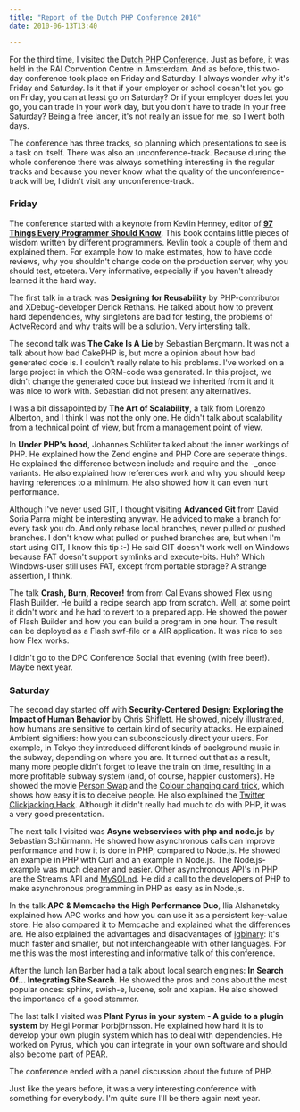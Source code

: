 ```yaml
---
title: "Report of the Dutch PHP Conference 2010"
date: 2010-06-13T13:40

---
```


For the third time, I visited the [Dutch PHP Conference](http://phpconference.nl/). Just as before, it was held in the RAI Convention Centre in Amsterdam. And as before, this two-day conference took place on Friday and Saturday. I always wonder why it's Friday and Saturday. Is it that if your employer or school doesn't let you go on Friday, you can at least go on Saturday? Or if your employer does let you go, you can trade in your work day, but you don't have to trade in your free Saturday? Being a free lancer, it's not really an issue for me, so I went both days.

The conference has three tracks, so planning which presentations to see is a task on itself. There was also an unconference-track. Because during the whole conference there was always something interesting in the regular tracks and because you never know what the quality of the unconference-track will be, I didn't visit any unconference-track.

### Friday

The conference started with a keynote from Kevlin Henney, editor of <strong>[97 Things Every Programmer Should Know](http://oreilly.com/catalog/9780596809492)</strong>. This book contains little pieces of wisdom written by different programmers. Kevlin took a couple of them and explained them. For example how to make estimates, how to have code reviews, why you shouldn't change code on the production server, why you should test, etcetera. Very informative, especially if you haven't already learned it the hard way.

The first talk in a track was <strong>Designing for Reusability</strong> by PHP-contributor and XDebug-developer Derick Rethans. He talked about how to prevent hard dependencies, why singletons are bad for testing, the problems of ActveRecord and why traits will be a solution. Very intersting talk.

The second talk was <strong>The Cake Is A Lie</strong> by Sebastian Bergmann. It was not a talk about how bad CakePHP is, but more a opinion about how bad generated code is. I couldn't really relate to his problems. I've worked on a large project in which the ORM-code was generated. In this project, we didn't change the generated code but instead we inherited from it and it was nice to work with. Sebastian did not present any alternatives.

I was a bit dissapointed by <strong>The Art of Scalability</strong>, a talk from Lorenzo Alberton, and I think I was not the only one. He didn't talk about scalability from a technical point of view, but from a management point of view.

In <strong>Under PHP's hood</strong>, Johannes Schlüter talked about the inner workings of PHP. He explained how the Zend engine and PHP Core are seperate things. He explained the difference between include and require and the -_once-variants. He also explained how references work and why you should keep having references to a minimum. He also showed how it can even hurt performance.

Although I've never used GIT, I thought visiting <strong>Advanced Git</strong> from David Soria Parra might be interesting anyway. He adviced to make a branch for every task you do. And only rebase local branches, never pulled or pushed branches. I don't know what pulled or pushed branches are, but when I'm start using GIT, I know this tip :-) He said GIT doesn't work well on Windows because FAT doesn't support symlinks and execute-bits. Huh? Which Windows-user still uses FAT, except from portable storage? A strange assertion, I think.

The talk <strong>Crash, Burn, Recover!</strong> from from Cal Evans showed Flex using Flash Builder. He build a recipe search app from scratch. Well, at some point it didn't work and he had to revert to a prepared app. He showed the power of Flash Builder and how you can build a program in one hour. The result can be deployed as a Flash swf-file or a AIR application. It was nice to see how Flex works.

I didn't go to the DPC Conference Social that evening (with free beer!). Maybe next year.

### Saturday

The second day started off with <strong>Security-Centered Design: Exploring the Impact of Human Behavior</strong> by Chris Shiflett. He showed, nicely illustrated, how humans are sensitive to certain kind of security attacks. He explained Ambient signifiers: how you can subconsciously direct your users. For example, in Tokyo they introduced different kinds of background music in the subway, depending on where you are. It turned out that as a result, many more people didn't forget to leave the train on time, resulting in a more profitable subway system (and, of course, happier customers). He showed the movie <a href="http://www.youtube.com/watch?v=vBPG_OBgTWg">Person Swap</a> and the <a href="http://www.youtube.com/watch?v=voAntzB7EwE">Colour changing card trick</a>, which shows how easy it is to deceive people. He also explained the <a href="http://www.darkreading.com/security/vulnerabilities/showArticle.jhtml?articleID=213000919">Twitter Clickjacking Hack</a>. Although it didn't really had much to do with PHP, it was a very good presentation.

The next talk I visited was <strong>Async webservices with php and node.js</strong> by Sebastian Schürmann. He showed how asynchronous calls can improve performance and how it is done in PHP, compared to Node.js. He showed an example in PHP with Curl and an example in Node.js. The Node.js-example was much cleaner and easier. Other asynchronous API's in PHP are the Streams API and <a href="http://dev.mysql.com/downloads/connector/php-mysqlnd/">MySQLnd</a>. He did a call to the developers of PHP to make asynchronous programming in PHP as easy as in Node.js.

In the talk <strong>APC & Memcache the High Performance Duo</strong>, Ilia Alshanetsky explained how APC works and how you can use it as a persistent key-value store. He also compared it to Memcache and explained what the differences are. He also explained the advantages and disadvantages of [igbinary](http://opensource.dynamoid.com/): it's much faster and smaller, but not interchangeable with other languages. For me this was the most interesting and informative talk of this conference.

After the lunch Ian Barber had a talk about local search engines: <strong>In Search Of... Integrating Site Search</strong>. He showed the pros and cons about the most popular onces: sphinx, swish-e, lucene, solr and xapian. He also showed the importance of a good stemmer.

The last talk I visited was <strong>Plant Pyrus in your system - A guide to a plugin system</strong> by Helgi Þormar Þorbjörnsson. He explained how hard it is to develop your own plugin system which has to deal with dependencies. He worked on Pyrus, which you can integrate in your own software and should also become part of PEAR.

The conference ended with a panel discussion about the future of PHP.

Just like the years before, it was a very interesting conference with something for everybody. I'm quite sure I'll be there again next year.

